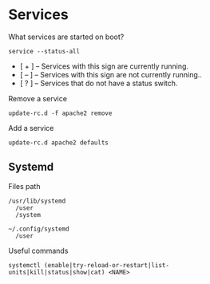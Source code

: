 # Services

What services are started on boot?

    service --status-all

- [ + ] – Services with this sign are currently running.
- [ – ] – Services with this sign are not currently running..
- [ ? ] – Services that do not have a status switch.

Remove a service

    update-rc.d -f apache2 remove

Add a service

    update-rc.d apache2 defaults

## Systemd

Files path

    /usr/lib/systemd
      /user
      /system

    ~/.config/systemd
      /user

Useful commands

    systemctl (enable|try-reload-or-restart|list-units|kill|status|show|cat) <NAME>
